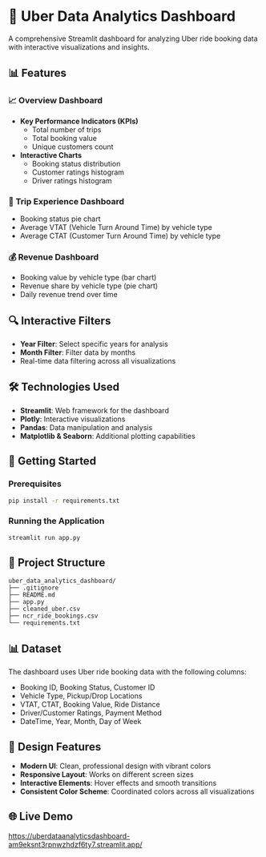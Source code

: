 # 🚗 Uber Data Analytics Dashboard

A comprehensive Streamlit dashboard for analyzing Uber ride booking data with interactive visualizations and insights.

## 📊 Features

### 📈 Overview Dashboard
- **Key Performance Indicators (KPIs)**
  - Total number of trips
  - Total booking value
  - Unique customers count
- **Interactive Charts**
  - Booking status distribution
  - Customer ratings histogram
  - Driver ratings histogram

### 🚕 Trip Experience Dashboard
- Booking status pie chart
- Average VTAT (Vehicle Turn Around Time) by vehicle type
- Average CTAT (Customer Turn Around Time) by vehicle type

### 💰 Revenue Dashboard
- Booking value by vehicle type (bar chart)
- Revenue share by vehicle type (pie chart)
- Daily revenue trend over time

## 🔍 Interactive Filters
- **Year Filter**: Select specific years for analysis
- **Month Filter**: Filter data by months
- Real-time data filtering across all visualizations

## 🛠️ Technologies Used
- **Streamlit**: Web framework for the dashboard
- **Plotly**: Interactive visualizations
- **Pandas**: Data manipulation and analysis
- **Matplotlib & Seaborn**: Additional plotting capabilities

## 🚀 Getting Started

### Prerequisites
```bash
pip install -r requirements.txt
```

### Running the Application
```bash
streamlit run app.py
```

## 📁 Project Structure
```
uber_data_analytics_dashboard/
├── .gitignore             
├── README.md                 
├── app.py                      
├── cleaned_uber.csv             
├── ncr_ride_bookings.csv       
└── requirements.txt              
```

## 📊 Dataset
The dashboard uses Uber ride booking data with the following columns:
- Booking ID, Booking Status, Customer ID
- Vehicle Type, Pickup/Drop Locations
- VTAT, CTAT, Booking Value, Ride Distance
- Driver/Customer Ratings, Payment Method
- DateTime, Year, Month, Day of Week

## 🎨 Design Features
- **Modern UI**: Clean, professional design with vibrant colors
- **Responsive Layout**: Works on different screen sizes
- **Interactive Elements**: Hover effects and smooth transitions
- **Consistent Color Scheme**: Coordinated colors across all visualizations

## 🌐 Live Demo
https://uberdataanalyticsdashboard-am9eksnt3rpnwzhdzf6ty7.streamlit.app/
